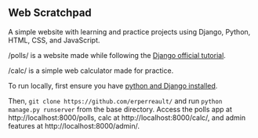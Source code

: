 ## Web Scratchpad

A simple website with learning and practice projects using Django, Python, HTML, CSS, and JavaScript.

/polls/ is a website made while following the [Django official tutorial](https://docs.djangoproject.com/en/3.2/intro/tutorial01/).

/calc/ is a simple web calculator made for practice.

To run locally, first ensure you have [python and Django installed](https://docs.djangoproject.com/en/3.2/intro/install/).

Then, `git clone https://github.com/erperreault/` and run `python manage.py runserver` from the base directory. Access the polls app at http://localhost:8000/polls, calc at http://localhost:8000/calc/, and admin features at http://localhost:8000/admin/.
